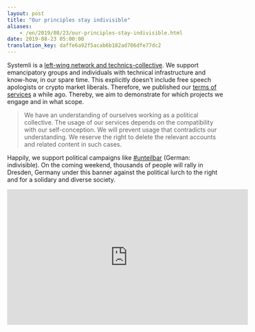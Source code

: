 ```yaml
---
layout: post
title: "Our principles stay indivisible"
aliases:
    - /en/2019/08/23/our-principles-stay-indivisible.html
date: 2019-08-23 05:00:00
translation_key: daffe6a92f5acab6b182ad706dfe77dc2
---
```

Systemli is a [left-wing network and technics-collective](/en/about-us.html).
We support emancipatory groups and individuals with technical infrastructure and know-how, in our spare time.
This explicitly doesn't include free speech apologists or crypto market liberals.
Therefore, we published our [terms of services](/en/tos.html) a while ago.
Thereby, we aim to demonstrate for which projects we engage and in what scope.

> We have an understanding of ourselves working as a political collective.
> The usage of our services depends on the compatibility with our self-conception.
> We will prevent usage that contradicts our understanding.
> We reserve the right to delete the relevant accounts and related content in such cases.

Happily, we support political campaigns like [#unteilbar](https://www.unteilbar.org/aktionen/unteilbar-sachsen/) (German: indivisible).
On the coming weekend, thousands of people will rally in Dresden, Germany under this banner against the political lurch to the right and for a solidary and diverse society.

<iframe width="560" height="315" src="https://www.youtube.com/embed/5WpJ_y0FFJI" frameborder="0" allow="accelerometer; autoplay; encrypted-media; gyroscope; picture-in-picture" allowfullscreen></iframe>
